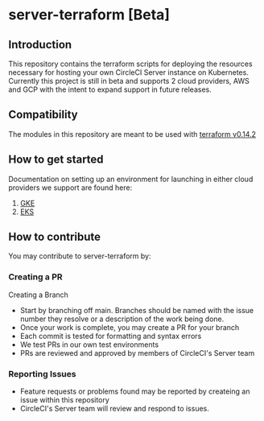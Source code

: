 # server-terraform [Beta]

## Introduction
This repository contains the terraform scripts for deploying the resources necessary for hosting your own CircleCI Server instance on Kubernetes.
Currently this project is still in beta and supports 2 cloud providers, AWS and GCP with the intent to expand support in future releases.

## Compatibility
The modules in this repository are meant to be used with [terraform v0.14.2](https://releases.hashicorp.com/terraform/0.14.2/)

## How to get started
Documentation on setting up an environment for launching in either cloud providers we support are found here:
1. [GKE](gke/README.md)
2. [EKS](eks/README.md)


## How to contribute
You may contribute to server-terraform by:

### Creating a PR
Creating a Branch
- Start by branching off main. Branches should be named with the issue number they resolve or a description of the work being done.
- Once your work is complete, you may create a PR for your branch
- Each commit is tested for formatting and syntax errors
- We test PRs in our own test environments
- PRs are reviewed and approved by members of CircleCI's Server team

### Reporting Issues
- Feature requests or problems found may be reported by createing an issue within this repository
- CircleCI's Server team will review and respond to issues.
